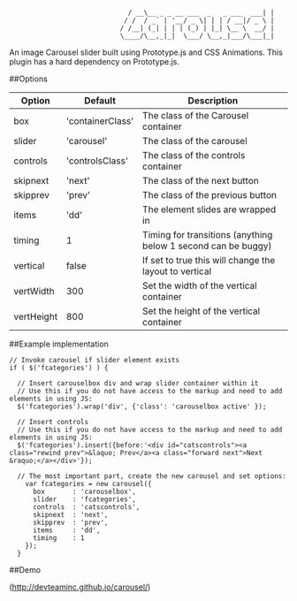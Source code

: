 
```
 							  / __\__ _ _ __ ___  _   _ ___  ___| |
 							 / /  / _` | '__/ _ \| | | / __|/ _ \ |
							/ /__| (_| | | | (_) | |_| \__ \  __/ |
							\____/\__,_|_|  \___/ \__,_|___/\___|_|
```
An image Carousel slider built using Prototype.js and CSS Animations. This plugin has a hard dependency on Prototype.js.

##Options

| Option          | Default           | Description                                                          |
|-----------------|-------------------|----------------------------------------------------------------------|
| box             | 'containerClass'  | The class of the Carousel container                                  |
| slider          | 'carousel'        | The class of the carousel                                            |
| controls        | 'controlsClass'   | The class of the controls container                                  |
| skipnext        | 'next'            | The class of the next button                                         |
| skipprev        | 'prev'            | The class of the previous button                                     |
| items           | 'dd'              | The element slides are wrapped in                                    |
| timing          | 1                 | Timing for transitions (anything below 1 second can be buggy)        |
| vertical        | false             | If set to true this will change the layout to vertical               |
| vertWidth       | 300               | Set the width of the vertical container                              |
| vertHeight      | 800               | Set the height of the vertical container                             |

##Example implementation

```
// Invoke carousel if slider element exists
if ( $('fcategories') ) {    
		
  // Insert carouselbox div and wrap slider container within it 
  // Use this if you do not have access to the markup and need to add elements in using JS:
  $('fcategories').wrap('div', {'class': 'carouselbox active' });
  
  // Insert controls 
  // Use this if you do not have access to the markup and need to add elements in using JS:
  $('fcategories').insert({before:'<div id="catscontrols"><a class="rewind prev">&laquo; Prev</a><a class="forward next">Next &raquo;</a></div>'});
  
  // The most important part, create the new carousel and set options:
 	var fcategories = new carousel({
      box       : 'carouselbox',
      slider    : 'fcategories',
      controls  : 'catscontrols',
      skipnext  : 'next',
      skipprev  : 'prev',
      items     : 'dd',
      timing    : 1 
    });
  }
```

##Demo 

(http://devteaminc.github.io/carousel/)
